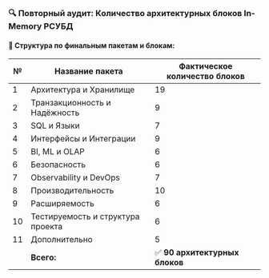 ### 🔍 Повторный аудит: Количество архитектурных блоков In-Memory РСУБД

#### 📁 Структура по финальным пакетам и блокам:

| №  | Название пакета                   | Фактическое количество блоков        |
| -- | --------------------------------- | ------------------------------------ |
| 1  | Архитектура и Хранилище           | 19                                   |
| 2  | Транзакционность и Надёжность     | 9                                    |
| 3  | SQL и Языки                       | 7                                    |
| 4  | Интерфейсы и Интеграции           | 9                                    |
| 5  | BI, ML и OLAP                     | 6                                    |
| 6  | Безопасность                      | 6                                    |
| 7  | Observability и DevOps            | 7                                    |
| 8  | Производительность                | 10                                   |
| 9  | Расширяемость                     | 6                                    |
| 10 | Тестируемость и структура проекта | 6                                    |
| 11 | Дополнительно                     | 5                                    |
|    |    **Всего:**                     | ✅ **90 архитектурных блоков**      |
